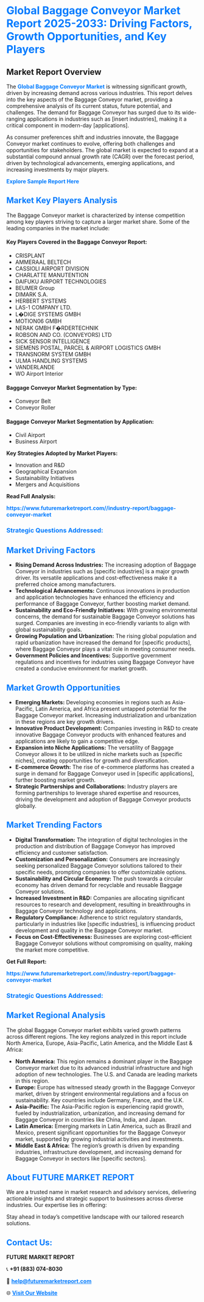 <h1 style="color: #007BFF;">Global Baggage Conveyor Market Report 2025-2033: Driving Factors, Growth Opportunities, and Key Players</h1>

<section id="overview">
<h2>Market Report Overview</h2>
<p>The <a href="https://www.futuremarketreport.com//industry-report/baggage-conveyor-market" style="color: #007BFF; text-decoration: none;"><strong>Global Baggage Conveyor Market</strong></a> is witnessing significant growth, driven by increasing demand across various industries. This report delves into the key aspects of the Baggage Conveyor market, providing a comprehensive analysis of its current status, future potential, and challenges. The demand for Baggage Conveyor has surged due to its wide-ranging applications in industries such as [insert industries], making it a critical component in modern-day [applications].</p>
<p>As consumer preferences shift and industries innovate, the Baggage Conveyor market continues to evolve, offering both challenges and opportunities for stakeholders. The global market is expected to expand at a substantial compound annual growth rate (CAGR) over the forecast period, driven by technological advancements, emerging applications, and increasing investments by major players.</p>
</section>

<section id="overview">
<p><a href="https://www.futuremarketreport.com//request-sample/reportId=58017" style="color: #007BFF; text-decoration: none;"><strong>Explore Sample Report Here</strong></a></p>
</section>

<section id="key-players">
<h2 style="color: #007BFF;">Market Key Players Analysis</h2>
<p>The Baggage Conveyor market is characterized by intense competition among key players striving to capture a larger market share. Some of the leading companies in the market include:</p>
<h4>Key Players Covered in the Baggage Conveyor Report:</h4>
<ul><li>CRISPLANT</li><li>AMMERAAL BELTECH</li><li>CASSIOLI AIRPORT DIVISION</li><li>CHARLATTE MANUTENTION</li><li>DAIFUKU AIRPORT TECHNOLOGIES</li><li>BEUMER Group</li><li>DIMARK S.A.</li><li>HERBERT SYSTEMS</li><li>LAS-1 COMPANY LTD.</li><li>L�DIGE SYSTEMS GMBH</li><li>MOTION06 GMBH</li><li>NERAK GMBH F�RDERTECHNIK</li><li>ROBSON AND CO. (CONVEYORS) LTD</li><li>SICK SENSOR INTELLIGENCE</li><li>SIEMENS POSTAL, PARCEL &amp; AIRPORT LOGISTICS GMBH</li><li>TRANSNORM SYSTEM GMBH</li><li>ULMA HANDLING SYSTEMS</li><li>VANDERLANDE</li><li>WO Airport Interior</li></ul>
<h4>Baggage Conveyor Market Segmentation by Type:</h4>
<ul><li>Conveyor Belt</li><li>Conveyor Roller</li></ul>

<h4>Baggage Conveyor Market Segmentation by Application:</h4>
<ul><li>Civil Airport</li><li>Business Airport</li></ul>
<p><strong>Key Strategies Adopted by Market Players:</strong></p>
<ul>
<li>Innovation and R&D</li>
<li>Geographical Expansion</li>
<li>Sustainability Initiatives</li>
<li>Mergers and Acquisitions</li>
</ul>
</section>

<section>
<p><strong>Read Full Analysis: </strong></p><a href="https://www.futuremarketreport.com//industry-report/baggage-conveyor-market" style="color: #007BFF; text-decoration: none;"><strong>https://www.futuremarketreport.com//industry-report/baggage-conveyor-market</strong></a>
<h3 style="color: #007BFF;">Strategic Questions Addressed:</h3>
</section>

<section id="driving-factors">
<h2 style="color: #007BFF;">Market Driving Factors</h2>
<ul>
<li><strong>Rising Demand Across Industries:</strong> The increasing adoption of Baggage Conveyor in industries such as [specific industries] is a major growth driver. Its versatile applications and cost-effectiveness make it a preferred choice among manufacturers.</li>
<li><strong>Technological Advancements:</strong> Continuous innovations in production and application technologies have enhanced the efficiency and performance of Baggage Conveyor, further boosting market demand.</li>
<li><strong>Sustainability and Eco-Friendly Initiatives:</strong> With growing environmental concerns, the demand for sustainable Baggage Conveyor solutions has surged. Companies are investing in eco-friendly variants to align with global sustainability goals.</li>
<li><strong>Growing Population and Urbanization:</strong> The rising global population and rapid urbanization have increased the demand for [specific products], where Baggage Conveyor plays a vital role in meeting consumer needs.</li>
<li><strong>Government Policies and Incentives:</strong> Supportive government regulations and incentives for industries using Baggage Conveyor have created a conducive environment for market growth.</li>
</ul>
</section>

<section id="growth-opportunities">
<h2 style="color: #007BFF;">Market Growth Opportunities</h2>
<ul>
<li><strong>Emerging Markets:</strong> Developing economies in regions such as Asia-Pacific, Latin America, and Africa present untapped potential for the Baggage Conveyor market. Increasing industrialization and urbanization in these regions are key growth drivers.</li>
<li><strong>Innovative Product Development:</strong> Companies investing in R&D to create innovative Baggage Conveyor products with enhanced features and applications are likely to gain a competitive edge.</li>
<li><strong>Expansion into Niche Applications:</strong> The versatility of Baggage Conveyor allows it to be utilized in niche markets such as [specific niches], creating opportunities for growth and diversification.</li>
<li><strong>E-commerce Growth:</strong> The rise of e-commerce platforms has created a surge in demand for Baggage Conveyor used in [specific applications], further boosting market growth.</li>
<li><strong>Strategic Partnerships and Collaborations:</strong> Industry players are forming partnerships to leverage shared expertise and resources, driving the development and adoption of Baggage Conveyor products globally.</li>
</ul>
</section>

<section id="trending-factors">
<h2 style="color: #007BFF;">Market Trending Factors</h2>
<ul>
<li><strong>Digital Transformation:</strong> The integration of digital technologies in the production and distribution of Baggage Conveyor has improved efficiency and customer satisfaction.</li>
<li><strong>Customization and Personalization:</strong> Consumers are increasingly seeking personalized Baggage Conveyor solutions tailored to their specific needs, prompting companies to offer customizable options.</li>
<li><strong>Sustainability and Circular Economy:</strong> The push towards a circular economy has driven demand for recyclable and reusable Baggage Conveyor solutions.</li>
<li><strong>Increased Investment in R&D:</strong> Companies are allocating significant resources to research and development, resulting in breakthroughs in Baggage Conveyor technology and applications.</li>
<li><strong>Regulatory Compliance:</strong> Adherence to strict regulatory standards, particularly in industries like [specific industries], is influencing product development and quality in the Baggage Conveyor market.</li>
<li><strong>Focus on Cost-Effectiveness:</strong> Businesses are exploring cost-efficient Baggage Conveyor solutions without compromising on quality, making the market more competitive.</li>
</ul>
</section>

<section>
<p><strong>Get Full Report: </strong></p><a href="https://www.futuremarketreport.com//industry-report/baggage-conveyor-market" style="color: #007BFF; text-decoration: none;"><strong>https://www.futuremarketreport.com//industry-report/baggage-conveyor-market</strong></a>
<h3 style="color: #007BFF;">Strategic Questions Addressed:</h3>
</section>


<section id="regional-analysis">
<h2 style="color: #007BFF;">Market Regional Analysis</h2>
<p>The global Baggage Conveyor market exhibits varied growth patterns across different regions. The key regions analyzed in this report include North America, Europe, Asia-Pacific, Latin America, and the Middle East & Africa:</p>
<ul>
<li><strong>North America:</strong> This region remains a dominant player in the Baggage Conveyor market due to its advanced industrial infrastructure and high adoption of new technologies. The U.S. and Canada are leading markets in this region.</li>
<li><strong>Europe:</strong> Europe has witnessed steady growth in the Baggage Conveyor market, driven by stringent environmental regulations and a focus on sustainability. Key countries include Germany, France, and the U.K.</li>
<li><strong>Asia-Pacific:</strong> The Asia-Pacific region is experiencing rapid growth, fueled by industrialization, urbanization, and increasing demand for Baggage Conveyor in countries like China, India, and Japan.</li>
<li><strong>Latin America:</strong> Emerging markets in Latin America, such as Brazil and Mexico, present significant opportunities for the Baggage Conveyor market, supported by growing industrial activities and investments.</li>
<li><strong>Middle East & Africa:</strong> The region’s growth is driven by expanding industries, infrastructure development, and increasing demand for Baggage Conveyor in sectors like [specific sectors].</li>
</ul>
</section>

<footer>
<h2 style="color: #007BFF;">About FUTURE MARKET REPORT</h2>
<p>We are a trusted name in market research and advisory services, delivering actionable insights and strategic support to businesses across diverse industries. Our expertise lies in offering:</p>

<p>Stay ahead in today’s competitive landscape with our tailored research solutions.</p>

<h2 style="color: #007BFF;">Contact Us:</h2>
<p><strong>FUTURE MARKET REPORT</strong></p>
<p>📞 <strong>+91 (883) 074-8030</strong></p>
<p>📧 <strong><a href="mailto:help@futuremarketreport.com" style="color: #007BFF;">help@futuremarketreport.com</a></strong></p>
<p>🌐 <strong><a href="https://www.futuremarketreport.com/" style="color: #007BFF;">Visit Our Website</a></strong></p>
</footer>